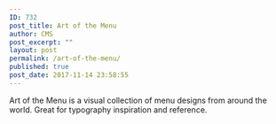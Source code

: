 ```yaml
---
ID: 732
post_title: Art of the Menu
author: CMS
post_excerpt: ""
layout: post
permalink: /art-of-the-menu/
published: true
post_date: 2017-11-14 23:58:55
---
```

Art of the Menu is a visual collection of menu designs from around the world. Great for typography inspiration and reference.